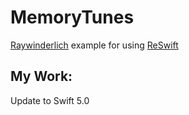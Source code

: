 # MemoryTunes

 [Raywinderlich](https://www.raywenderlich.com/516-reswift-tutorial-memory-game-app) example 
 for using [ReSwift](https://github.com/ReSwift/ReSwift)
 
 ## My Work:
 Update to Swift 5.0
